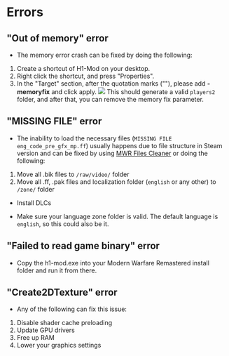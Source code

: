 # Errors

## "Out of memory" error

- The memory error crash can be fixed by doing the following:

1. Create a shortcut of H1-Mod on your desktop.
2. Right click the shortcut, and press "Properties".
3. In the "Target" section, after the quotation marks (""), please add **-memoryfix** and click apply. 
![](/img/memoryfix.png)
This should generate a valid `players2` folder, and after that, you can remove the memory fix parameter.

## "MISSING FILE" error

- The inability to load the necessary files (`MISSING FILE eng_code_pre_gfx_mp.ff`) usually happens due to file structure in Steam version and can be fixed by using [MWR Files Cleaner](https://github.com/skkuull/mwr-files-cleaner) or doing the following:

1. Move all .bik files to `/raw/video/` folder
2. Move all .ff, .pak files and localization folder (`english` or any other) to `/zone/` folder

- Install DLCs

- Make sure your language zone folder is valid. The default language is `english`, so this could also be it.

## "Failed to read game binary" error

- Copy the h1-mod.exe into your Modern Warfare Remastered install folder and run it from there.

## "Create2DTexture" error

- Any of the following can fix this issue:

1. Disable shader cache preloading
2. Update GPU drivers
3. Free up RAM
4. Lower your graphics settings
